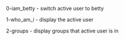 0-iam_betty -
    switch active user to betty

1-who_am_i -
    display the active user

2-groups -
    display groups that active user is in
